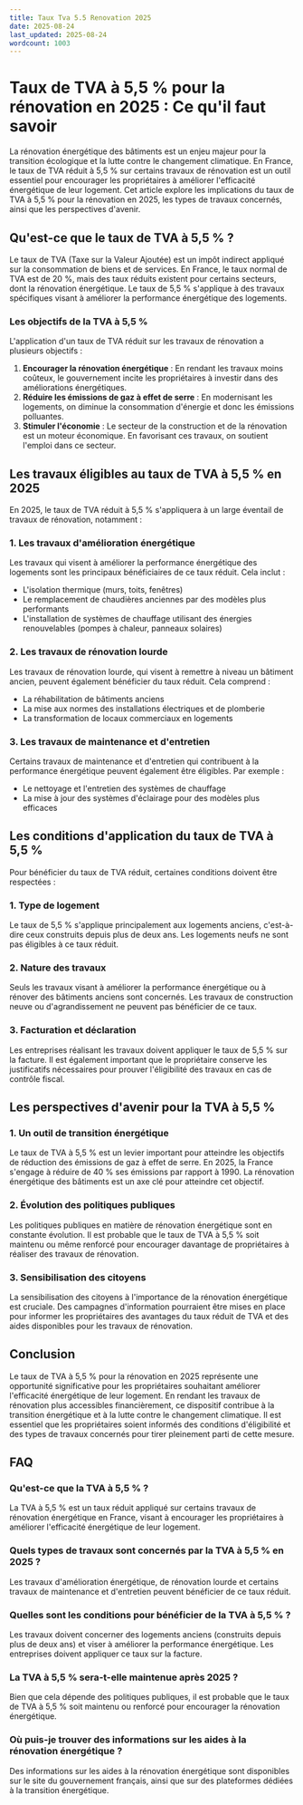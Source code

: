 ```yaml
---
title: Taux Tva 5.5 Renovation 2025
date: 2025-08-24
last_updated: 2025-08-24
wordcount: 1003
---
```


# Taux de TVA à 5,5 % pour la rénovation en 2025 : Ce qu'il faut savoir

La rénovation énergétique des bâtiments est un enjeu majeur pour la transition écologique et la lutte contre le changement climatique. En France, le taux de TVA réduit à 5,5 % sur certains travaux de rénovation est un outil essentiel pour encourager les propriétaires à améliorer l'efficacité énergétique de leur logement. Cet article explore les implications du taux de TVA à 5,5 % pour la rénovation en 2025, les types de travaux concernés, ainsi que les perspectives d'avenir.

## Qu'est-ce que le taux de TVA à 5,5 % ?

Le taux de TVA (Taxe sur la Valeur Ajoutée) est un impôt indirect appliqué sur la consommation de biens et de services. En France, le taux normal de TVA est de 20 %, mais des taux réduits existent pour certains secteurs, dont la rénovation énergétique. Le taux de 5,5 % s'applique à des travaux spécifiques visant à améliorer la performance énergétique des logements.

### Les objectifs de la TVA à 5,5 %

L'application d'un taux de TVA réduit sur les travaux de rénovation a plusieurs objectifs :

1. **Encourager la rénovation énergétique** : En rendant les travaux moins coûteux, le gouvernement incite les propriétaires à investir dans des améliorations énergétiques.
2. **Réduire les émissions de gaz à effet de serre** : En modernisant les logements, on diminue la consommation d'énergie et donc les émissions polluantes.
3. **Stimuler l'économie** : Le secteur de la construction et de la rénovation est un moteur économique. En favorisant ces travaux, on soutient l'emploi dans ce secteur.

## Les travaux éligibles au taux de TVA à 5,5 % en 2025

En 2025, le taux de TVA réduit à 5,5 % s'appliquera à un large éventail de travaux de rénovation, notamment :

### 1. Les travaux d'amélioration énergétique

Les travaux qui visent à améliorer la performance énergétique des logements sont les principaux bénéficiaires de ce taux réduit. Cela inclut :

- L'isolation thermique (murs, toits, fenêtres)
- Le remplacement de chaudières anciennes par des modèles plus performants
- L'installation de systèmes de chauffage utilisant des énergies renouvelables (pompes à chaleur, panneaux solaires)

### 2. Les travaux de rénovation lourde

Les travaux de rénovation lourde, qui visent à remettre à niveau un bâtiment ancien, peuvent également bénéficier du taux réduit. Cela comprend :

- La réhabilitation de bâtiments anciens
- La mise aux normes des installations électriques et de plomberie
- La transformation de locaux commerciaux en logements

### 3. Les travaux de maintenance et d'entretien

Certains travaux de maintenance et d'entretien qui contribuent à la performance énergétique peuvent également être éligibles. Par exemple :

- Le nettoyage et l'entretien des systèmes de chauffage
- La mise à jour des systèmes d'éclairage pour des modèles plus efficaces

## Les conditions d'application du taux de TVA à 5,5 %

Pour bénéficier du taux de TVA réduit, certaines conditions doivent être respectées :

### 1. Type de logement

Le taux de 5,5 % s'applique principalement aux logements anciens, c'est-à-dire ceux construits depuis plus de deux ans. Les logements neufs ne sont pas éligibles à ce taux réduit.

### 2. Nature des travaux

Seuls les travaux visant à améliorer la performance énergétique ou à rénover des bâtiments anciens sont concernés. Les travaux de construction neuve ou d'agrandissement ne peuvent pas bénéficier de ce taux.

### 3. Facturation et déclaration

Les entreprises réalisant les travaux doivent appliquer le taux de 5,5 % sur la facture. Il est également important que le propriétaire conserve les justificatifs nécessaires pour prouver l'éligibilité des travaux en cas de contrôle fiscal.

## Les perspectives d'avenir pour la TVA à 5,5 %

### 1. Un outil de transition énergétique

Le taux de TVA à 5,5 % est un levier important pour atteindre les objectifs de réduction des émissions de gaz à effet de serre. En 2025, la France s'engage à réduire de 40 % ses émissions par rapport à 1990. La rénovation énergétique des bâtiments est un axe clé pour atteindre cet objectif.

### 2. Évolution des politiques publiques

Les politiques publiques en matière de rénovation énergétique sont en constante évolution. Il est probable que le taux de TVA à 5,5 % soit maintenu ou même renforcé pour encourager davantage de propriétaires à réaliser des travaux de rénovation.

### 3. Sensibilisation des citoyens

La sensibilisation des citoyens à l'importance de la rénovation énergétique est cruciale. Des campagnes d'information pourraient être mises en place pour informer les propriétaires des avantages du taux réduit de TVA et des aides disponibles pour les travaux de rénovation.

## Conclusion

Le taux de TVA à 5,5 % pour la rénovation en 2025 représente une opportunité significative pour les propriétaires souhaitant améliorer l'efficacité énergétique de leur logement. En rendant les travaux de rénovation plus accessibles financièrement, ce dispositif contribue à la transition énergétique et à la lutte contre le changement climatique. Il est essentiel que les propriétaires soient informés des conditions d'éligibilité et des types de travaux concernés pour tirer pleinement parti de cette mesure.

## FAQ

### Qu'est-ce que la TVA à 5,5 % ?

La TVA à 5,5 % est un taux réduit appliqué sur certains travaux de rénovation énergétique en France, visant à encourager les propriétaires à améliorer l'efficacité énergétique de leur logement.

### Quels types de travaux sont concernés par la TVA à 5,5 % en 2025 ?

Les travaux d'amélioration énergétique, de rénovation lourde et certains travaux de maintenance et d'entretien peuvent bénéficier de ce taux réduit.

### Quelles sont les conditions pour bénéficier de la TVA à 5,5 % ?

Les travaux doivent concerner des logements anciens (construits depuis plus de deux ans) et viser à améliorer la performance énergétique. Les entreprises doivent appliquer ce taux sur la facture.

### La TVA à 5,5 % sera-t-elle maintenue après 2025 ?

Bien que cela dépende des politiques publiques, il est probable que le taux de TVA à 5,5 % soit maintenu ou renforcé pour encourager la rénovation énergétique.

### Où puis-je trouver des informations sur les aides à la rénovation énergétique ?

Des informations sur les aides à la rénovation énergétique sont disponibles sur le site du gouvernement français, ainsi que sur des plateformes dédiées à la transition énergétique.
